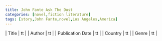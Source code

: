 ```yaml
---
title: John Fante Ask The Dust
categories: [novel,fiction literature]
tags: [story,John Fante,novel,Los Angeles,America]
---
```

        
| Title | tt |
| Author | tt  |
| Publication Date | tt   |
| Country | tt |
| Genre | tt  |
        